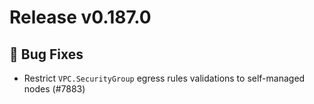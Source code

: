 # Release v0.187.0

## 🐛 Bug Fixes

- Restrict `VPC.SecurityGroup` egress rules validations to self-managed nodes (#7883)
